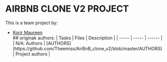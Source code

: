 # AIRBNB CLONE V2 PROJECT
This is a team project by:
<ul>
	<li> <a href="github.com/Korir99">Korir Maureen</a></li>
## originak authors:
| Tasks | Files | Description |
| ----- | ----- | ------ |
| N/A: Authors | [AUTHORS](https://github.com/Theemiss/AirBnB_clone_v2/blob/master/AUTHORS) | Project authors |
